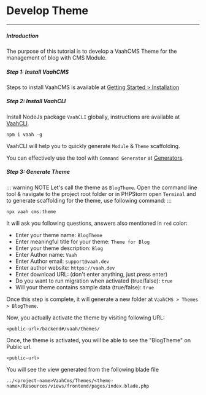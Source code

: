# Develop Theme

--------------
##### Introduction

The purpose of this tutorial is to develop a VaahCMS Theme for the management of blog with CMS Module.



##### Step 1: Install VaahCMS

Steps to install VaahCMS is available at [Getting Started > Installation](/vaahcms/installation)



##### Step 2: Install VaahCLI

Install NodeJs package `VaahCLI` globally, instructions are available at [VaahCLI](https://www.npmjs.com/package/vaah).

```shell
npm i vaah -g
```



VaahCLI will help you to quickly generate `Module` & `Theme` scaffolding.

You can effectively use the tool with `Command Generator` at [Generators](/vaahcms/generators).



##### Step 3: Generate Theme
::: warning NOTE
Let's call the theme as `BlogTheme`. Open the command line tool & navigate to the project root folder or in PHPStorm open `Terminal` and to generate scaffolding for the theme, use following command:
:::
```shell
npx vaah cms:theme
```


It will ask you following questions, answers also mentioned in `red` color:

- Enter your theme name: `BlogTheme`
- Enter meaningful title for your theme: `Theme for Blog`
- Enter your theme description: `Blog`
- Enter Author name: `Vaah`
- Enter Author email: `support@vaah.dev`
- Enter author website: `https://vaah.dev`
- Enter download URL: (don't enter anything, just press enter)
- Do you want to run migration when activated (true/false): `true`
- Will your theme contains sample data (true/false): `true`

Once this step is complete, it will generate a new folder at `VaahCMS > Themes > BlogTheme`.

Now, you actually activate the theme by visiting following URL:


```http request
<public-url>/backend#/vaah/themes/
```


Once, the theme is activated, you will be able to see the "BlogTheme" on Public url.

```http request
<public-url>
```

You will see the view generated from the following blade file

```
../<project-name>VaahCms/Themes/<theme-name>/Resources/views/frontend/pages/index.blade.php
```

